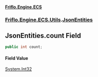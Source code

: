 #### [Friflo.Engine.ECS](index.md 'index')
### [Friflo.Engine.ECS.Utils](Friflo.Engine.ECS.Utils.md 'Friflo.Engine.ECS.Utils').[JsonEntities](JsonEntities.md 'Friflo.Engine.ECS.Utils.JsonEntities')

## JsonEntities.count Field

```csharp
public int count;
```

#### Field Value
[System.Int32](https://docs.microsoft.com/en-us/dotnet/api/System.Int32 'System.Int32')
